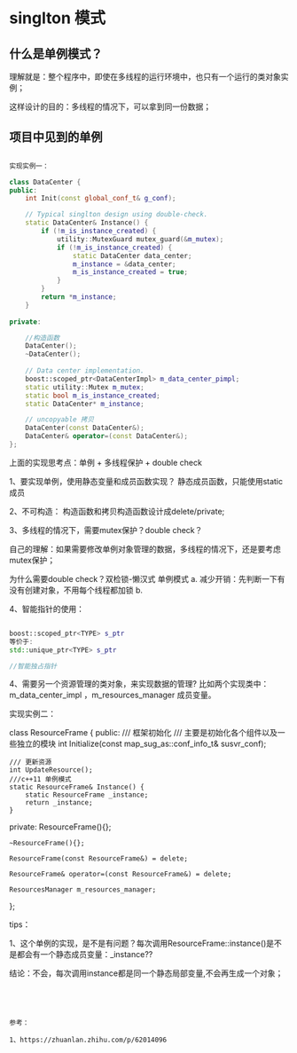 # singlton 模式

## 什么是单例模式？

理解就是：整个程序中，即使在多线程的运行环境中，也只有一个运行的类对象实例；

这样设计的目的：多线程的情况下，可以拿到同一份数据；


## 项目中见到的单例

``` C++

实现实例一：

class DataCenter {
public:
    int Init(const global_conf_t& g_conf);

    // Typical singlton design using double-check.
    static DataCenter& Instance() {
        if (!m_is_instance_created) {
            utility::MutexGuard mutex_guard(&m_mutex);
            if (!m_is_instance_created) {
                static DataCenter data_center;
                m_instance = &data_center;
                m_is_instance_created = true;
            }
        }
        return *m_instance;
    }
    
private:

    //构造函数
    DataCenter();
    ~DataCenter();
    
    // Data center implementation.
    boost::scoped_ptr<DataCenterImpl> m_data_center_pimpl;
    static utility::Mutex m_mutex;
    static bool m_is_instance_created;
    static DataCenter* m_instance;

    // uncopyable 拷贝
    DataCenter(const DataCenter&);
    DataCenter& operator=(const DataCenter&);
};

```


上面的实现思考点：单例 + 多线程保护 + double check

1、要实现单例，使用静态变量和成员函数实现？
   静态成员函数，只能使用static成员
   
2、不可构造：
   构造函数和拷贝构造函数设计成delete/private;

3、多线程的情况下，需要mutex保护？double check？
   
   自己的理解：如果需要修改单例对象管理的数据，多线程的情况下，还是要考虑mutex保护；
   
   为什么需要double check？双检锁-懒汉式 单例模式
   a. 减少开销：先判断一下有没有创建对象，不用每个线程都加锁
   b.
     

4、智能指针的使用：
   
   ```c++
   
   boost::scoped_ptr<TYPE> s_ptr
   等价于:
   std::unique_ptr<TYPE> s_ptr
   
   //智能独占指针
   
   
   ```

4、需要另一个资源管理的类对象，来实现数据的管理? 比如两个实现类中：m_data_center_impl ，m_resources_manager 成员变量。


实现实例二：

class ResourceFrame {
public:
    /// 框架初始化
    /// 主要是初始化各个组件以及一些独立的模块
    int Initialize(const map_sug_as::conf_info_t& susvr_conf);

    /// 更新资源
    int UpdateResource();
    ///c++11 单例模式
    static ResourceFrame& Instance() {
        static ResourceFrame _instance;
        return _instance;
    }

private:
    ResourceFrame(){};

    ~ResourceFrame(){};

    ResourceFrame(const ResourceFrame&) = delete;

    ResourceFrame& operator=(const ResourceFrame&) = delete;

    ResourcesManager m_resources_manager;
};


tips：

1、这个单例的实现，是不是有问题？每次调用ResourceFrame::instance()是不是都会有一个静态成员变量：_instance??

结论：不会，每次调用instance都是同一个静态局部变量,不会再生成一个对象；

```




参考：

1、https://zhuanlan.zhihu.com/p/62014096

